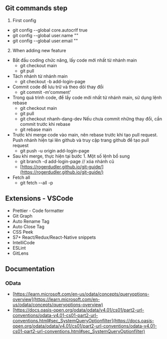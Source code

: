 ## Git commands step

 1.  First config
-   git config --global core.autocrlf true
-   git config --global user.name ""
-   git config --global user.email ""
2. When adding new feature
- Bắt đầu coding chức năng, lấy code mới nhất từ nhánh main
	-   git checkout main
	-   git pull
- Tách nhánh từ nhánh main
	- git checkout -b add-login-page
- Commit code để lưu trữ và theo dõi thay đổi
	- git commit -m'comment'
- Trong quá trình code, để lấy code mới nhất từ nhánh main, sử dụng lệnh rebase
	- git checkout main
	-   git pull
	-   git checkout nhanh-dang-dev Nếu chưa commit những thay đổi, cần commit trước khi rebase
	-   git rebase main
- Trước khi merge code vào main, nên rebase trước khi tạo pull request. Push nhánh hiện tại lên github và truy cập trang github để tạo pull request
	-   git push -u origin add-login-page
- Sau khi merge, thực hiện tại bước 1. Một số lệnh bổ sung
	-   git branch -d add-login-page // xóa nhánh cũ
	-   [https://rogerdudler.github.io/git-guide/](https://rogerdudler.github.io/git-guide/)
- Fetch all
	-   git fetch --all -p
## Extensions - VSCode
-   Prettier - Code formatter
-   Git Graph
-   Auto Rename Tag
-   Auto Close Tag
-   CSS Peek
-   S7+ React/Redux/React-Native snippets
-   IntelliCode
-   ESLint
-   GitLens
## Documentation
### OData
-   [https://learn.microsoft.com/en-us/odata/concepts/queryoptions-overview](https://learn.microsoft.com/en-us/odata/concepts/queryoptions-overview)
-   [https://docs.oasis-open.org/odata/odata/v4.01/cs01/part2-url-conventions/odata-v4.01-cs01-part2-url-conventions.html#sec_SystemQueryOptionfilter](https://docs.oasis-open.org/odata/odata/v4.01/cs01/part2-url-conventions/odata-v4.01-cs01-part2-url-conventions.html#sec_SystemQueryOptionfilter)
